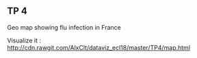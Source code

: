 ## TP 4

Geo map showing flu infection in France

Visualize it : http://cdn.rawgit.com/AlxClt/dataviz_ecl18/master/TP4/map.html

